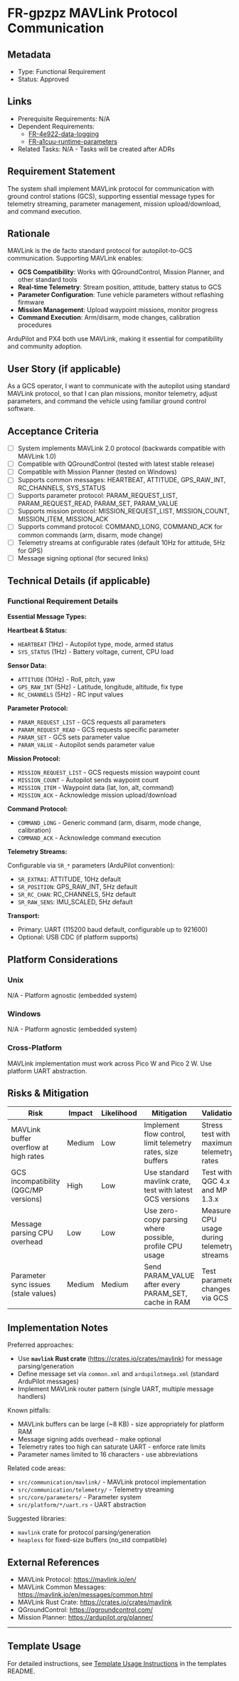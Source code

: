 # FR-gpzpz MAVLink Protocol Communication

## Metadata

- Type: Functional Requirement
- Status: Approved

## Links

- Prerequisite Requirements: N/A
- Dependent Requirements:
  - [FR-4e922-data-logging](FR-4e922-data-logging.md)
  - [FR-a1cuu-runtime-parameters](FR-a1cuu-runtime-parameters.md)
- Related Tasks: N/A - Tasks will be created after ADRs

## Requirement Statement

The system shall implement MAVLink protocol for communication with ground control stations (GCS), supporting essential message types for telemetry streaming, parameter management, mission upload/download, and command execution.

## Rationale

MAVLink is the de facto standard protocol for autopilot-to-GCS communication. Supporting MAVLink enables:

- **GCS Compatibility**: Works with QGroundControl, Mission Planner, and other standard tools
- **Real-time Telemetry**: Stream position, attitude, battery status to GCS
- **Parameter Configuration**: Tune vehicle parameters without reflashing firmware
- **Mission Management**: Upload waypoint missions, monitor progress
- **Command Execution**: Arm/disarm, mode changes, calibration procedures

ArduPilot and PX4 both use MAVLink, making it essential for compatibility and community adoption.

## User Story (if applicable)

As a GCS operator, I want to communicate with the autopilot using standard MAVLink protocol, so that I can plan missions, monitor telemetry, adjust parameters, and command the vehicle using familiar ground control software.

## Acceptance Criteria

- [ ] System implements MAVLink 2.0 protocol (backwards compatible with MAVLink 1.0)
- [ ] Compatible with QGroundControl (tested with latest stable release)
- [ ] Compatible with Mission Planner (tested on Windows)
- [ ] Supports common messages: HEARTBEAT, ATTITUDE, GPS_RAW_INT, RC_CHANNELS, SYS_STATUS
- [ ] Supports parameter protocol: PARAM_REQUEST_LIST, PARAM_REQUEST_READ, PARAM_SET, PARAM_VALUE
- [ ] Supports mission protocol: MISSION_REQUEST_LIST, MISSION_COUNT, MISSION_ITEM, MISSION_ACK
- [ ] Supports command protocol: COMMAND_LONG, COMMAND_ACK for common commands (arm, disarm, mode change)
- [ ] Telemetry streams at configurable rates (default 10Hz for attitude, 5Hz for GPS)
- [ ] Message signing optional (for secured links)

## Technical Details (if applicable)

### Functional Requirement Details

**Essential Message Types:**

**Heartbeat & Status:**

- `HEARTBEAT` (1Hz) - Autopilot type, mode, armed status
- `SYS_STATUS` (1Hz) - Battery voltage, current, CPU load

**Sensor Data:**

- `ATTITUDE` (10Hz) - Roll, pitch, yaw
- `GPS_RAW_INT` (5Hz) - Latitude, longitude, altitude, fix type
- `RC_CHANNELS` (5Hz) - RC input values

**Parameter Protocol:**

- `PARAM_REQUEST_LIST` - GCS requests all parameters
- `PARAM_REQUEST_READ` - GCS requests specific parameter
- `PARAM_SET` - GCS sets parameter value
- `PARAM_VALUE` - Autopilot sends parameter value

**Mission Protocol:**

- `MISSION_REQUEST_LIST` - GCS requests mission waypoint count
- `MISSION_COUNT` - Autopilot sends waypoint count
- `MISSION_ITEM` - Waypoint data (lat, lon, alt, command)
- `MISSION_ACK` - Acknowledge mission upload/download

**Command Protocol:**

- `COMMAND_LONG` - Generic command (arm, disarm, mode change, calibration)
- `COMMAND_ACK` - Acknowledge command execution

**Telemetry Streams:**

Configurable via `SR_*` parameters (ArduPilot convention):

- `SR_EXTRA1`: ATTITUDE, 10Hz default
- `SR_POSITION`: GPS_RAW_INT, 5Hz default
- `SR_RC_CHAN`: RC_CHANNELS, 5Hz default
- `SR_RAW_SENS`: IMU_SCALED, 5Hz default

**Transport:**

- Primary: UART (115200 baud default, configurable up to 921600)
- Optional: USB CDC (if platform supports)

## Platform Considerations

### Unix

N/A - Platform agnostic (embedded system)

### Windows

N/A - Platform agnostic (embedded system)

### Cross-Platform

MAVLink implementation must work across Pico W and Pico 2 W. Use platform UART abstraction.

## Risks & Mitigation

| Risk                                  | Impact | Likelihood | Mitigation                                                  | Validation                                 |
| ------------------------------------- | ------ | ---------- | ----------------------------------------------------------- | ------------------------------------------ |
| MAVLink buffer overflow at high rates | Medium | Low        | Implement flow control, limit telemetry rates, size buffers | Stress test with maximum telemetry rates   |
| GCS incompatibility (QGC/MP versions) | High   | Low        | Use standard mavlink crate, test with latest GCS versions   | Test with QGC 4.x and MP 1.3.x             |
| Message parsing CPU overhead          | Low    | Low        | Use zero-copy parsing where possible, profile CPU usage     | Measure CPU usage during telemetry streams |
| Parameter sync issues (stale values)  | Medium | Medium     | Send PARAM_VALUE after every PARAM_SET, cache in RAM        | Test parameter changes via GCS             |

## Implementation Notes

Preferred approaches:

- Use **`mavlink` Rust crate** (<https://crates.io/crates/mavlink>) for message parsing/generation
- Define message set via `common.xml` and `ardupilotmega.xml` (standard ArduPilot messages)
- Implement MAVLink router pattern (single UART, multiple message handlers)

Known pitfalls:

- MAVLink buffers can be large (\~8 KB) - size appropriately for platform RAM
- Message signing adds overhead - make optional
- Telemetry rates too high can saturate UART - enforce rate limits
- Parameter names limited to 16 characters - use abbreviations

Related code areas:

- `src/communication/mavlink/` - MAVLink protocol implementation
- `src/communication/telemetry/` - Telemetry streaming
- `src/core/parameters/` - Parameter system
- `src/platform/*/uart.rs` - UART abstraction

Suggested libraries:

- `mavlink` crate for protocol parsing/generation
- `heapless` for fixed-size buffers (no_std compatible)

## External References

- MAVLink Protocol: <https://mavlink.io/en/>
- MAVLink Common Messages: <https://mavlink.io/en/messages/common.html>
- MAVLink Rust Crate: <https://crates.io/crates/mavlink>
- QGroundControl: <https://qgroundcontrol.com/>
- Mission Planner: <https://ardupilot.org/planner/>

---

## Template Usage

For detailed instructions, see [Template Usage Instructions](../templates/README.md#individual-requirement-template-requirementsmd) in the templates README.
